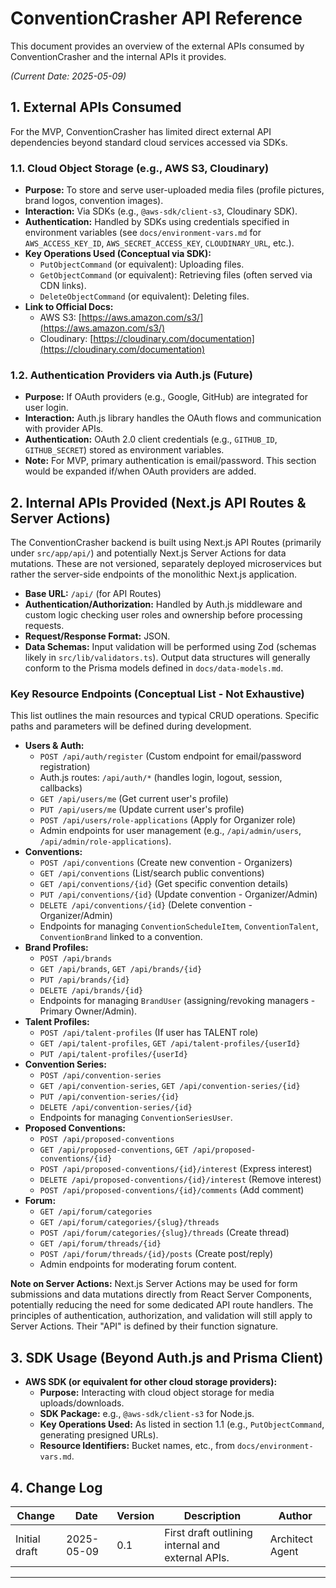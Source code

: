 # ConventionCrasher API Reference

This document provides an overview of the external APIs consumed by ConventionCrasher and the internal APIs it provides.

*(Current Date: 2025-05-09)*

## 1. External APIs Consumed

For the MVP, ConventionCrasher has limited direct external API dependencies beyond standard cloud services accessed via SDKs.

### 1.1. Cloud Object Storage (e.g., AWS S3, Cloudinary)

* **Purpose:** To store and serve user-uploaded media files (profile pictures, brand logos, convention images).
* **Interaction:** Via SDKs (e.g., `@aws-sdk/client-s3`, Cloudinary SDK).
* **Authentication:** Handled by SDKs using credentials specified in environment variables (see `docs/environment-vars.md` for `AWS_ACCESS_KEY_ID`, `AWS_SECRET_ACCESS_KEY`, `CLOUDINARY_URL`, etc.).
* **Key Operations Used (Conceptual via SDK):**
    * `PutObjectCommand` (or equivalent): Uploading files.
    * `GetObjectCommand` (or equivalent): Retrieving files (often served via CDN links).
    * `DeleteObjectCommand` (or equivalent): Deleting files.
* **Link to Official Docs:**
    * AWS S3: [https://aws.amazon.com/s3/](https://aws.amazon.com/s3/)
    * Cloudinary: [https://cloudinary.com/documentation](https://cloudinary.com/documentation)

### 1.2. Authentication Providers via Auth.js (Future)

* **Purpose:** If OAuth providers (e.g., Google, GitHub) are integrated for user login.
* **Interaction:** Auth.js library handles the OAuth flows and communication with provider APIs.
* **Authentication:** OAuth 2.0 client credentials (e.g., `GITHUB_ID`, `GITHUB_SECRET`) stored as environment variables.
* **Note:** For MVP, primary authentication is email/password. This section would be expanded if/when OAuth providers are added.

## 2. Internal APIs Provided (Next.js API Routes & Server Actions)

The ConventionCrasher backend is built using Next.js API Routes (primarily under `src/app/api/`) and potentially Next.js Server Actions for data mutations. These are not versioned, separately deployed microservices but rather the server-side endpoints of the monolithic Next.js application.

* **Base URL:** `/api/` (for API Routes)
* **Authentication/Authorization:** Handled by Auth.js middleware and custom logic checking user roles and ownership before processing requests.
* **Request/Response Format:** JSON.
* **Data Schemas:** Input validation will be performed using Zod (schemas likely in `src/lib/validators.ts`). Output data structures will generally conform to the Prisma models defined in `docs/data-models.md`.

### Key Resource Endpoints (Conceptual List - Not Exhaustive)

This list outlines the main resources and typical CRUD operations. Specific paths and parameters will be defined during development.

* **Users & Auth:**
    * `POST /api/auth/register` (Custom endpoint for email/password registration)
    * Auth.js routes: `/api/auth/*` (handles login, logout, session, callbacks)
    * `GET /api/users/me` (Get current user's profile)
    * `PUT /api/users/me` (Update current user's profile)
    * `POST /api/users/role-applications` (Apply for Organizer role)
    * Admin endpoints for user management (e.g., `/api/admin/users`, `/api/admin/role-applications`).
* **Conventions:**
    * `POST /api/conventions` (Create new convention - Organizers)
    * `GET /api/conventions` (List/search public conventions)
    * `GET /api/conventions/{id}` (Get specific convention details)
    * `PUT /api/conventions/{id}` (Update convention - Organizer/Admin)
    * `DELETE /api/conventions/{id}` (Delete convention - Organizer/Admin)
    * Endpoints for managing `ConventionScheduleItem`, `ConventionTalent`, `ConventionBrand` linked to a convention.
* **Brand Profiles:**
    * `POST /api/brands`
    * `GET /api/brands`, `GET /api/brands/{id}`
    * `PUT /api/brands/{id}`
    * `DELETE /api/brands/{id}`
    * Endpoints for managing `BrandUser` (assigning/revoking managers - Primary Owner/Admin).
* **Talent Profiles:**
    * `POST /api/talent-profiles` (If user has TALENT role)
    * `GET /api/talent-profiles`, `GET /api/talent-profiles/{userId}`
    * `PUT /api/talent-profiles/{userId}`
* **Convention Series:**
    * `POST /api/convention-series`
    * `GET /api/convention-series`, `GET /api/convention-series/{id}`
    * `PUT /api/convention-series/{id}`
    * `DELETE /api/convention-series/{id}`
    * Endpoints for managing `ConventionSeriesUser`.
* **Proposed Conventions:**
    * `POST /api/proposed-conventions`
    * `GET /api/proposed-conventions`, `GET /api/proposed-conventions/{id}`
    * `POST /api/proposed-conventions/{id}/interest` (Express interest)
    * `DELETE /api/proposed-conventions/{id}/interest` (Remove interest)
    * `POST /api/proposed-conventions/{id}/comments` (Add comment)
* **Forum:**
    * `GET /api/forum/categories`
    * `GET /api/forum/categories/{slug}/threads`
    * `POST /api/forum/categories/{slug}/threads` (Create thread)
    * `GET /api/forum/threads/{id}`
    * `POST /api/forum/threads/{id}/posts` (Create post/reply)
    * Admin endpoints for moderating forum content.

**Note on Server Actions:** Next.js Server Actions may be used for form submissions and data mutations directly from React Server Components, potentially reducing the need for some dedicated API route handlers. The principles of authentication, authorization, and validation will still apply to Server Actions. Their "API" is defined by their function signature.

## 3. SDK Usage (Beyond Auth.js and Prisma Client)

* **AWS SDK (or equivalent for other cloud storage providers):**
    * **Purpose:** Interacting with cloud object storage for media uploads/downloads.
    * **SDK Package:** e.g., `@aws-sdk/client-s3` for Node.js.
    * **Key Operations Used:** As listed in section 1.1 (e.g., `PutObjectCommand`, generating presigned URLs).
    * **Resource Identifiers:** Bucket names, etc., from `docs/environment-vars.md`.

## 4. Change Log

| Change        | Date       | Version | Description                                     | Author         |
|---------------|------------|---------|-------------------------------------------------|----------------|
| Initial draft | 2025-05-09 | 0.1     | First draft outlining internal and external APIs. | Architect Agent |

---